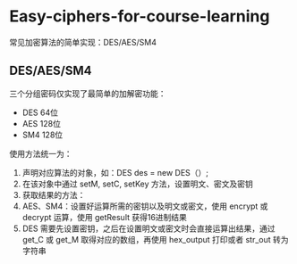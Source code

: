 # Easy-ciphers-for-course-learning
常见加密算法的简单实现：DES/AES/SM4

## DES/AES/SM4
三个分组密码仅实现了最简单的加解密功能：
- DES 64位
- AES 128位
- SM4 128位

使用方法统一为：
1. 声明对应算法的对象，如：DES des = new DES（）;
2. 在该对象中通过 setM, setC, setKey 方法，设置明文、密文及密钥
3. 获取结果的方法：
  1. AES、SM4：设置好运算所需的密钥以及明文或密文，使用 encrypt 或 decrypt 运算，使用 getResult 获得16进制结果
  2. DES 需要先设置密钥，之后在设置明文或密文时会直接运算出结果，通过 get_C 或 get_M 取得对应的数组，再使用 hex_output 打印或者 str_out 转为字符串

